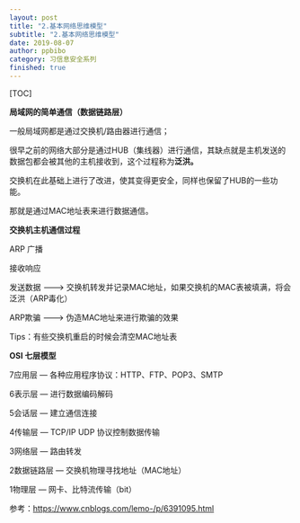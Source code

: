 ```yaml
---
layout: post
title: "2.基本网络思维模型"
subtitle: "2.基本网络思维模型"
date: 2019-08-07
author: ppbibo
category: 习信息安全系列
finished: true
---
```

[TOC]

**局域网的简单通信（数据链路层）**



一般局域网都是通过交换机/路由器进行通信；



很早之前的网络大部分是通过HUB（集线器）进行通信，其缺点就是主机发送的数据包都会被其他的主机接收到，这个过程称为**泛洪。**



交换机在此基础上进行了改进，使其变得更安全，同样也保留了HUB的一些功能。

那就是通过MAC地址表来进行数据通信。



**交换机主机通信过程**

ARP 广播

接收响应

发送数据 ---> 交换机转发并记录MAC地址，如果交换机的MAC表被填满，将会泛洪（ARP毒化）



ARP欺骗 ---> 伪造MAC地址来进行欺骗的效果



Tips：有些交换机重启的时候会清空MAC地址表





**OSI 七层模型**



7应用层 —  各种应用程序协议：HTTP、FTP、POP3、SMTP

6表示层 —  进行数据编码解码

5会话层 —  建立通信连接

4传输层 — TCP/IP UDP 协议控制数据传输

3网络层 — 路由转发

2数据链路层 — 交换机物理寻找地址（MAC地址）

1物理层 — 网卡、比特流传输（bit）



参考：https://www.cnblogs.com/lemo-/p/6391095.html